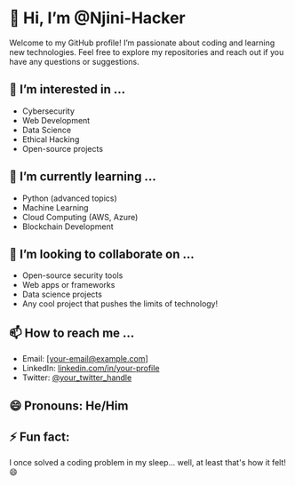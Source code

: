 # 👋 Hi, I’m @Njini-Hacker

Welcome to my GitHub profile! I’m passionate about coding and learning new technologies. Feel free to explore my repositories and reach out if you have any questions or suggestions.

## 👀 I’m interested in ...
- Cybersecurity
- Web Development
- Data Science
- Ethical Hacking
- Open-source projects

## 🌱 I’m currently learning ...
- Python (advanced topics)
- Machine Learning
- Cloud Computing (AWS, Azure)
- Blockchain Development

## 💞️ I’m looking to collaborate on ...
- Open-source security tools
- Web apps or frameworks
- Data science projects
- Any cool project that pushes the limits of technology!

## 📫 How to reach me ...
- Email: [your-email@example.com]
- LinkedIn: [linkedin.com/in/your-profile](https://www.linkedin.com/in/your-profile)
- Twitter: [@your_twitter_handle](https://twitter.com/your_twitter_handle)

## 😄 Pronouns: He/Him

## ⚡ Fun fact: 
I once solved a coding problem in my sleep... well, at least that's how it felt! 😄
